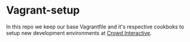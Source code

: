 # Vagrant-setup

In this repo we keep our base Vagrantfile and it's respective cookboks
to setup new development environments at [Crowd Interactive](http://www.crowdint.com).
